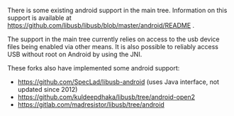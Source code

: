 There is some existing android support in the main tree.  Information on this support is available at https://github.com/libusb/libusb/blob/master/android/README .

The support in the main tree currently relies on access to the usb device files being enabled via other means.  It is also possible to reliably access USB without root on Android by using the JNI.

These forks also have implemented some android support:

- https://github.com/SpecLad/libusb-android (uses Java interface, not updated since 2012)
- https://github.com/kuldeepdhaka/libusb/tree/android-open2
- https://gitlab.com/madresistor/libusb/tree/android
